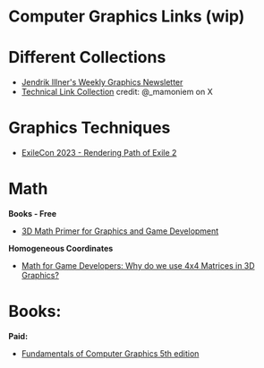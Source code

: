 # Computer Graphics Links (wip)
 
# Different Collections
<ul>
  <li><a href="https://www.jendrikillner.com/post/">Jendrik Illner's Weekly Graphics Newsletter</a></li>
  <li><a href="http://tfpsly.free.fr/bookmarks.html">Technical Link Collection</a>  credit: @_mamoniem on X</li>
</ul>

# Graphics Techniques
<ul>
  <li><a href = "https://youtu.be/TrHHTQqmAaM?si=Jt9TOqyJcAsI_2kd">ExileCon 2023 - Rendering Path of Exile 2</a></li>
</ul>

# Math
<b>Books - Free</b>
<ul>
  <li><a href="https://gamemath.com">3D Math Primer for Graphics and Game Development</a></li>
</ul>

<b>Homogeneous Coordinates</b>
<ul>
  <li><a href="https://youtu.be/Do_vEjd6gF0?si=AH3fvQMKat2EP8De">Math for Game Developers: Why do we use 4x4 Matrices in 3D Graphics?</a></li>
</ul>

# Books:
<b>Paid:</b>
<ul>
  <li><a href="https://www.amazon.com/Fundamentals-of-Computer-Graphics/dp/1032122862/ref=sr_1_1?crid=2XDK8XEMX1TAP&dib=eyJ2IjoiMSJ9.-JlQB0nhlfFspfkSQGYbHBO5-Y_8RPRF62HKScZ1lrmqBPS17DEXc_Wu9qmRHszkUKTqZTBqFXc1-49yzLOamjbpmeGteO_73WZKADjrk-L9DKk35mUjiQ4fSwfJtzE44RbnYh9x-88WI0PP8LQMk62UpeD4La40nXiR4uhrbAwKPqQUQJY0NWs47tqKCFnPmgi0WCWpQ0rDl4-WPBvlntJjIyJchdJPwtKBLzsv-5Y.KYJHoSu6JMkiV0XJm3P8_oHDiFW6ENRPVo7Hf9DJgRY&dib_tag=se&keywords=fundamentals+of+computer+graphics&qid=1711124836&s=books&sprefix=Fundamentals+of+%2Cstripbooks-intl-ship%2C205&sr=1-1">Fundamentals of Computer Graphics 5th edition</a></li>
</ul>
